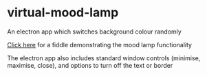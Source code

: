# virtual-mood-lamp
An electron app which switches background colour randomly

[Click here](https://jsfiddle.net/Jevansmassive/32ybncxz/26/) for a fiddle demonstrating the mood lamp functionality

The electron app also includes standard window controls (minimise, maximise, close), and options to turn off the text or border
